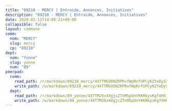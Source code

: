 ```yaml
---
title: "89210 - MERCY | Entraide, Annonces, Initiatives"
description: "89210 - MERCY | Entraide, Annonces, Initiatives"
date: 2020-01-11T14:09:21+09:00
collapsible: false
layout: commune
comm:
  nom: "MERCY"
  slug: mercy
  cp: "89210"
dept:
  nom: "Yonne"
  slug: yonne
  num: "89"
peerpad:
  comm:
    read_path: /r/markdown/89210_mercy/4XTTMGVDNZRPRvfWpRnfUPCyKZYeDySXyazKvwjYqZnxdC4H3
    write_path: /w/markdown/89210_mercy/4XTTMGVDNZRPRvfWpRnfUPCyKZYeDySXyazKvwjYqZnxdC4H3-K3TgUBC3gPcb1DgFu5qVTRtuDGcga9vSvzR8BvSsAZnPGsv9ZD5vE7xxUF84x3wFJPvTAxUC4qHM2tfK3bhRxVQhdJpZ3W2X28XKMtN2qrh9FPFrhGsSoWHdsqw9y6QLtbWQdq49
  dept:
    read_path: /r/markdown/89_yonne/4XTTM26x4XgjcZTnM5pUnYKKRkysKgfXHh1wiigoPHqn9LDKB
    write_path: /w/markdown/89_yonne/4XTTM26x4XgjcZTnM5pUnYKKRkysKgfXHh1wiigoPHqn9LDKB-K3TgU4xaMVqzoRnPJNyddApuMoWvJyHL35bzooauYvdhG3MLg3ikjpoueq9BDtqVP4hJBQxpPxix2gohzXyST9tZPnEkyXpDMdHiAFpx7EU6e8WgvFk7NPsBQepM8o13bG9dyqq7
---
```


